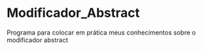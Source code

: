 # Modificador_Abstract
Programa para colocar em prática meus conhecimentos sobre o modificador abstract
